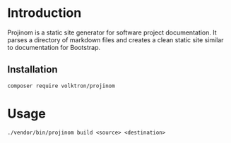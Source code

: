 # Introduction
Projinom is a static site generator for software project documentation.
It parses a directory of markdown files and creates a clean static site
similar to documentation for Bootstrap.

## Installation
```shell
composer require volktron/projinom
```

# Usage
```shell
./vendor/bin/projinom build <source> <destination>
```
